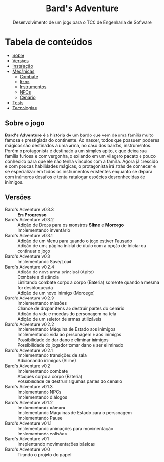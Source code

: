 <h1 align="center"> Bard's Adventure </h1>

<p align="center"> Desenvolvimento de um jogo para o TCC de Engenharia de Software </p>

Tabela de conteúdos
=================
<!--ts-->
   * [Sobre](#Sobre)
   * [Versões](/BardsAdventure/blob/master/README.md)
   * [Instalação](#instalacao)
   * [Mecânicas](#Mecanicas)
      * [Combate](#pre-requisitos)
      * [Itens](#local-files)
      * [Instrumentos](#remote-files)
      * [NPCs](#multiple-files)
      * [Cenário](#combo)
   * [Tests](#testes)
   * [Tecnologias](#tecnologias)
<!--te-->

<h2 title="#Sobre">Sobre o jogo</h2>

<p><b>Bard's Adventure</b> é a história de um bardo que vem de uma família muito famosa e prestigiada do continente. Ao nascer, todos que possuem poderes mágicos são destinados a uma arma, no caso dos bardos, instrumentos. Porém o protagonista é destinado a um simples apito, o que deixa sua família furiosa e com vergonha, o exilando em um vilagero pacato e pouco conhecido para que ele não tenha vínculos com a família. Agora já crescido e com poucas habilidades mágicas, o protagonista irá atrás de conhecer e se especializar em todos os instrumentos existentes enquanto se depara com inúmeros desafios e tenta catalogar espécies desconhecidas de inimigos.</p>

<h2 title="#Mecanicas"</h2>

<h2 title="#Versoes">Versões</h2>
  <dl>
    <dt> Bard's Adventure v0.3.3 </dt>
      <dd> <b> Em Progresso </b> </dd>
    <dt> Bard's Adventure v0.3.2 </dt>
      <dd> Adição de Drops para os monstros <b>Slime</b> e <b>Morcego</b> <br> Implementando inventário </dd>
    <dt> Bard's Adventure v0.3.1 </dt>
      <dd> Adição de um Menu para quando o jogo estiver Pausado <br> Adição de uma página inicial de título com a opção de iniciar ou continuar o jogo </dd>
    <dt> Bard's Adventure v0.3 </dt>
      <dd> Implementando Save/Load </dd>
    <dt> Bard's Adventure v0.2.4 </dt>
      <dd> Adição de nova arma principal (Apito) <br> Combate a distância <br> Limitando combate corpo a corpo (Bateria) somente quando a mesma for desbloqueada <br> Adição de um novo inimigo (Morcego) </dd>
    <dt> Bard's Adventure v0.2.3 </dt>
      <dd> Implementando missões <br> Chance de dropar itens ao destruir partes do cenário <br> Adição da vida e moedas do personagem na tela <br> Adição de um seletor de armas utilizáveis </dd>
    <dt> Bard's Adventure v0.2.2 </dt>
      <dd> Implementando Máquina de Estado aos inimigos <br> Implementando vida ao personagem e aos inimigos <br> Possibilidade de dar dano e eliminar inimigos <br>        Possibilidade do jogador tomar dano e ser eliminado </dd>
    <dt> Bard's Adventure v0.2.1 </dt>
      <dd> Implementando transições de sala <br> Adicionando inimigos (Slime) </dd>
    <dt> Bard's Adventure v0.2 </dt>
      <dd> Implementando combate <br> Ataques corpo a corpo (Bateria) <br> Possibilidade de destruir algumas partes do cenário </dd>
    <dt> Bard's Adventure v0.1.3 </dt>
      <dd> Implementando NPCs <br> Implementando diálogos </dd>
    <dt> Bard's Adventure v0.1.2 </dt>
      <dd> Implementando câmera <br> Implementando Máquinas de Estado para o personagem <br> Implementando Pause </dd>
    <dt> Bard's Adventure v0.1.1 </dt>
      <dd> Implementando animações para movimentação <br> Implementando colisões </dd>
    <dt> Bard's Adventure v0.1 </dt>
      <dd> Imeplentando movimentações básicas </dd>
    <dt> Bard's Adventure v0.0 </dt>
      <dd> Tirando o projeto do papel </dd>
  </dl>

           
